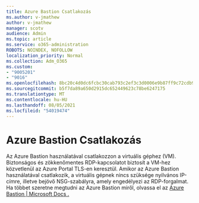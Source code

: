 ```yaml
---
title: Azure Bastion Csatlakozás
ms.author: v-jmathew
author: v-jmathew
manager: scotv
audience: Admin
ms.topic: article
ms.service: o365-administration
ROBOTS: NOINDEX, NOFOLLOW
localization_priority: Normal
ms.collection: Adm_O365
ms.custom:
- "9005201"
- "9016"
ms.openlocfilehash: 8bc20c4d0dc6fcbc30cab793c2ef3c3d0006e9b87ff9c72cdb9ad27a5f2080ef
ms.sourcegitcommit: b5f7da89a650d2915dc652449623c78be6247175
ms.translationtype: MT
ms.contentlocale: hu-HU
ms.lasthandoff: 08/05/2021
ms.locfileid: "54019474"
---
```

# <a name="azure-bastion-connect"></a>Azure Bastion Csatlakozás

Az Azure Bastion használatával csatlakozzon a virtuális géphez (VM). Biztonságos és zökkenőmentes RDP-kapcsolatot biztosít a VM-hez közvetlenül az Azure Portal TLS-en keresztül. Amikor az Azure Bastion használatával csatlakozik, a virtuális gépnek nincs szüksége nyilvános IP-címre, illetve bejövő NSG-szabályra, amely engedélyezi az RDP-forgalmat. Ha többet szeretne megtudni az Azure Bastion miről, olvassa el az [Azure Bastion | Microsoft Docs .](https://docs.microsoft.com/azure/bastion/bastion-overview)

